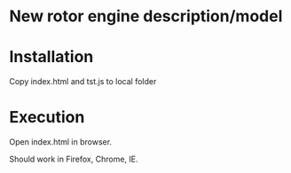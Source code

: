 # New rotor engine description/model

# Installation

Copy index.html and tst.js to local folder

# Execution

Open index.html in browser.

Should work in Firefox, Chrome, IE.   



